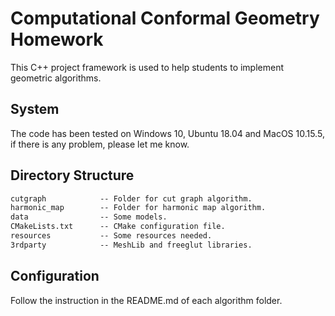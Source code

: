 # Computational Conformal Geometry Homework

This C++ project framework is used to help students to implement geometric algorithms.

## System

The code has been tested on Windows 10, Ubuntu 18.04 and MacOS 10.15.5, if there is any problem, please let me know.

## Directory Structure

``` txt
cutgraph            -- Folder for cut graph algorithm.
harmonic_map        -- Folder for harmonic map algorithm. 
data                -- Some models.
CMakeLists.txt      -- CMake configuration file.
resources           -- Some resources needed.
3rdparty            -- MeshLib and freeglut libraries.
```

## Configuration

Follow the instruction in the README.md of each algorithm folder.
